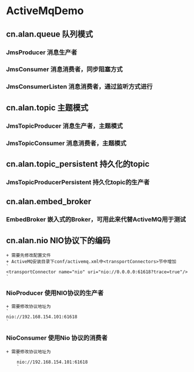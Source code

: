 # ActiveMqDemo
## cn.alan.queue 队列模式
### JmsProducer 消息生产者
### JmsConsumer 消息消费者，同步阻塞方式
### JmsConsumerListen 消息消费者，通过监听方式进行
## cn.alan.topic 主题模式
### JmsTopicProducer 消息生产者，主题模式
### JmsTopicConsumer 消息消费者，主题模式
## cn.alan.topic_persistent 持久化的topic
### JmsTopicProducerPersistent 持久化topic的生产者
## cn.alan.embed_broker 
### EmbedBroker 嵌入式的Broker，可用此来代替ActiveMQ用于测试
## cn.alan.nio  NIO协议下的编码
    + 需要先修改配置文件
    + ActiveMQ安装目录下conf/activemq.xml中<transportConnectors>节中增加
    `
    <transportConnector name="nio" uri="nio://0.0.0.0:61618?trace=true"/> 
    `
### NioProducer 使用NIO协议的生产者
    + 需要修改协议地址为
    `
    nio://192.168.154.101:61618
    `
### NioConsumer 使用Nio 协议的消费者
    + 需要修改协议地址为
        `
        nio://192.168.154.101:61618
        `




